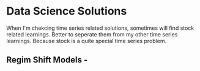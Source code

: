# Data Science Solutions

When I'm chekcing time series related solutions, sometimes will find stock related learnings. Better to seperate them from my other time series learnings. Because stock is a quite special time series problem.

## Regim Shift Models - 
